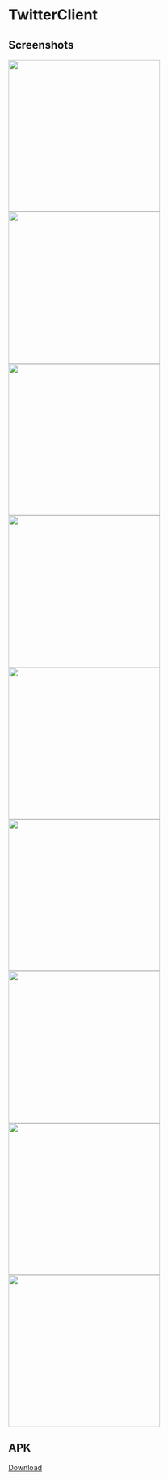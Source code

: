 # TwitterClient
## Screenshots
<img src="https://github.com/Dhruv-Kapoor/TwitterClient/blob/master/screenshots/screenshot1.jpg" width=300>  <img src="https://github.com/Dhruv-Kapoor/TwitterClient/blob/master/screenshots/screenshot2.jpg" width=300>  <img src="https://github.com/Dhruv-Kapoor/TwitterClient/blob/master/screenshots/screenshot3.jpg" width=300>
<img src="https://github.com/Dhruv-Kapoor/TwitterClient/blob/master/screenshots/screenshot4.jpg" width=300>  <img src="https://github.com/Dhruv-Kapoor/TwitterClient/blob/master/screenshots/screenshot5.jpg" width=300>  <img src="https://github.com/Dhruv-Kapoor/TwitterClient/blob/master/screenshots/screenshot6.jpg" width=300>
<img src="https://github.com/Dhruv-Kapoor/TwitterClient/blob/master/screenshots/screenshot7.jpg" width=300>  <img src="https://github.com/Dhruv-Kapoor/TwitterClient/blob/master/screenshots/screenshot8.jpg" width=300>  <img src="https://github.com/Dhruv-Kapoor/TwitterClient/blob/master/screenshots/screenshot9.jpg" width=300>


## APK
<a i="raw-url" href="https://raw.githubusercontent.com/Dhruv-Kapoor/TwitterClient/master/apk/TwitterClient.apk">Download</a>
